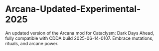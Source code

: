 # Arcana-Updated-Experimental-2025
An updated version of the Arcana mod for Cataclysm: Dark Days Ahead, fully compatible with CDDA build 2025-06-14-0107. Embrace mutations, rituals, and arcane power.
